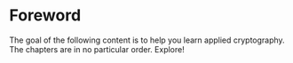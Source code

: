 # Foreword

The goal of the following content is to help you learn applied cryptography. The chapters are in no particular order. Explore!